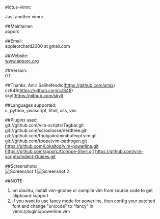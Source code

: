 #lotus-vimrc

Just another vimrc.
  
##Maintainer:  
        apporc  
  
##Email:   
        appleorchard2000 at gmail.com  
  
##Website:  
        www.apporc.org  
  
##Version:  
        0.1  
  
##Thanks:
        Amir Salihefendic(https://github.com/amix)  
        cz848(https://github.com/cz848)  
        skyl(https://github.com/skyl)  

##Languages supported:  
        c, python, javascript, html, css, vim  

##Plugins used:  
        git://github.com/vim-scripts/Tagbar.git  
        git://github.com/scrooloose/nerdtree.git  
        git://github.com/fholgado/minibufexpl.vim.git  
        git://github.com/tpope/vim-pathogen.git  
        https://github.com/Lokaltog/vim-powerline.git  
        https://github.com/apporc/Conque-Shell.git
        https://github.com/vim-scripts/Indent-Guides.git
  
##Screenshots:  
  ![Screenshot 1](https://lh4.googleusercontent.com/-cY7RcdUpwYg/Ub6QpXW-9OI/AAAAAAAAEPM/D1BS2g560H8/w1118-h640-no/Screenshot-2.png)
  ![Screenshot 2](https://lh6.googleusercontent.com/-COF7SB3qhvI/Ub6TSK7z4qI/AAAAAAAAEP8/21E69UwDBRY/w1118-h640-no/Screenshot-3.png)

##NOTE:  
1. on ubuntu, install vim-gnome or compile vim from source code to get clipboard support  
2. if you want to use fancy mode for powerline, then config your patched font and change "unicode" to "fancy" in  
vimrc/plugins/powerline.vim  

